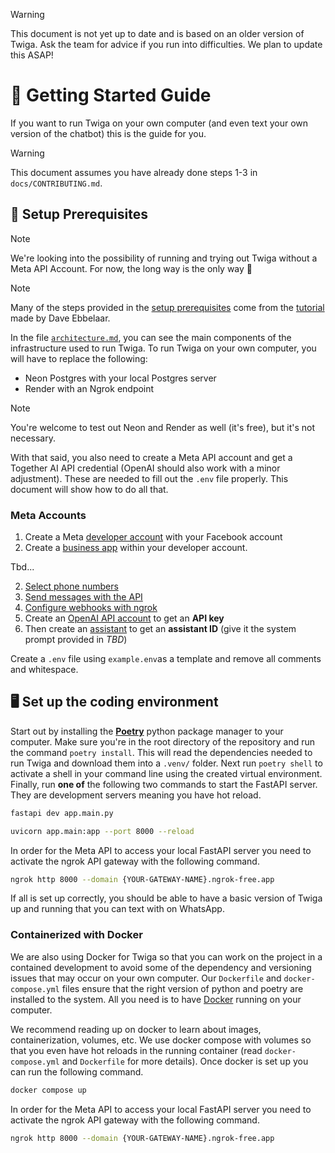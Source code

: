 > [!Warning]
> This document is not yet up to date and is based on an older version of Twiga. Ask the team for advice if you run into difficulties. We plan to update this ASAP!

# 🐣 Getting Started Guide

If you want to run Twiga on your own computer (and even text your own version of the chatbot) this is the guide for you.

> [!Warning]
> This document assumes you have already done steps 1-3 in `docs/CONTRIBUTING.md`.

## 👾 Setup Prerequisites

> [!Note]
>
> We're looking into the possibility of running and trying out Twiga without a Meta API Account. For now, the long way is the only way 😬

> [!Note]
>
> Many of the steps provided in the [setup prerequisites](#-setup-prerequisites) come from the [tutorial](https://github.com/daveebbelaar/python-whatsapp-bot) made by Dave Ebbelaar.

In the file [`architecture.md`](https://github.com/Tanzania-AI-Community/twiga/blob/main/docs/en/ARCHITECTURE.md), you can see the main components of the infrastructure used to run Twiga. To run Twiga on your own computer, you will have to replace the following:

- Neon Postgres with your local Postgres server
- Render with an Ngrok endpoint

> [!Note]
>
> You're welcome to test out Neon and Render as well (it's free), but it's not necessary.

With that said, you also need to create a Meta API account and get a Together AI API credential (OpenAI should also work with a minor adjustment). These are needed to fill out the `.env` file properly. This document will show how to do all that.

### Meta Accounts

1. Create a Meta [developer account](https://business.facebook.com/business/loginpage/?cma_account_switch=true&login_options%5B0%5D=SSO&login_options%5B1%5D=FB&is_logout_from_dfc=true&request_id=1ae9fb9b-49b7-4d48-aebe-da36751cedf1) with your Facebook account
2. Create a [business app](https://developers.facebook.com/docs/development/create-an-app/) within your developer account.

Tbd...

2. [Select phone numbers](https://github.com/daveebbelaar/python-whatsapp-bot?tab=readme-ov-file#step-1-select-phone-numbers)
3. [Send messages with the API](https://github.com/daveebbelaar/python-whatsapp-bot?tab=readme-ov-file#step-2-send-messages-with-the-api)
4. [Configure webhooks with ngrok](https://github.com/daveebbelaar/python-whatsapp-bot?tab=readme-ov-file#step-3-configure-webhooks-to-receive-messages)
5. Create an [OpenAI API account](https://platform.openai.com/docs/quickstart) to get an **API key**
6. Then create an [assistant](https://platform.openai.com/docs/assistants/overview) to get an **assistant ID** (give it the system prompt provided in _TBD_)

Create a `.env` file using `example.env`as a template and remove all comments and whitespace.

## 🖥️ Set up the coding environment

Start out by installing the [**Poetry**](https://python-poetry.org/) python package manager to your computer. Make sure you're in the root directory of the repository and run the command `poetry install`. This will read the dependencies needed to run Twiga and download them into a `.venv/` folder. Next run `poetry shell` to activate a shell in your command line using the created virtual environment. Finally, run **one of** the following two commands to start the FastAPI server. They are development servers meaning you have hot reload.

```sh
fastapi dev app.main.py
```

```sh
uvicorn app.main:app --port 8000 --reload
```

In order for the Meta API to access your local FastAPI server you need to activate the ngrok API gateway with the following command.

```sh
ngrok http 8000 --domain {YOUR-GATEWAY-NAME}.ngrok-free.app
```

If all is set up correctly, you should be able to have a basic version of Twiga up and running that you can text with on WhatsApp.

### Containerized with Docker

We are also using Docker for Twiga so that you can work on the project in a contained development to avoid some of the dependency and versioning issues that may occur on your own computer. Our `Dockerfile` and `docker-compose.yml` files ensure that the right version of python and poetry are installed to the system. All you need is to have [Docker](https://www.docker.com/) running on your computer.

We recommend reading up on docker to learn about images, containerization, volumes, etc. We use docker compose with volumes so that you even have hot reloads in the running container (read `docker-compose.yml` and `Dockerfile` for more details). Once docker is set up you can run the following command.

```sh
docker compose up
```

In order for the Meta API to access your local FastAPI server you need to activate the ngrok API gateway with the following command.

```sh
ngrok http 8000 --domain {YOUR-GATEWAY-NAME}.ngrok-free.app
```

